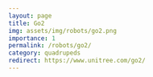 ```yaml
---
layout: page
title: Go2
img: assets/img/robots/go2.png
importance: 1
permalink: /robots/go2/
category: quadrupeds
redirect: https://www.unitree.com/go2/
---
```

